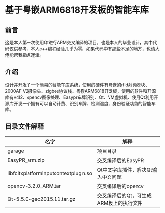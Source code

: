 # 基于粤嵌ARM6818开发板的智能车库

## 前言
这是本人第一次使用Qt进行ARM交叉编译的项目，也是本人的毕业设计，其中代码仅供参考，本人c++编程经验几乎为零，如果代码中有那些不足的地方，也请大佬能帮我指点迷津。

## 介绍
设计并开发了一个简易的智能车库系统，使用的硬件有粤嵌的rfid射频模块、2000AF V2摄像头、zigbee协议栈、粤嵌ARM6818开发板，使用的软件和开源库有v4l2、opencv图像处理、Easypr车牌识别、Qt、VM虚拟机、使用Qt利用开源库开发一个拥有可以自动计费、识别车牌、检测温度、身份验证功能的智能车库。

## 目录文件解释

| 名字                                  | 解释                                    |
| ------------------------------------- | --------------------------------------- |
| garage                                | 项目目录                                |
| EasyPR_arm.zip                        | 交叉编译后的EasyPR                      |
| libfcitxplatforminputcontextplugin.so | Qt中文字库插件，解决Qt输入中文问题      |
| opencv-3.2.0_ARM.tar                  | 交叉编译后的opencv                      |
| Qt-5.5.0-gec2015.11.tar.gz            | 交叉编译后的Qt，可生成ARM板上的执行文件 |

